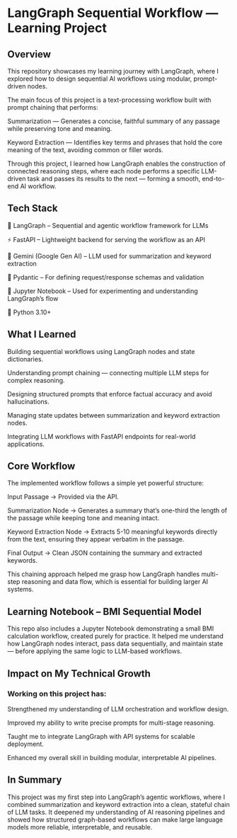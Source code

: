 # LangGraph Sequential Workflow — Learning Project
## Overview

This repository showcases my learning journey with LangGraph, where I explored how to design sequential AI workflows using modular, prompt-driven nodes.

The main focus of this project is a text-processing workflow built with prompt chaining that performs:

Summarization — Generates a concise, faithful summary of any passage while preserving tone and meaning.

Keyword Extraction — Identifies key terms and phrases that hold the core meaning of the text, avoiding common or filler words.

Through this project, I learned how LangGraph enables the construction of connected reasoning steps, where each node performs a specific LLM-driven task and passes its results to the next — forming a smooth, end-to-end AI workflow.

## Tech Stack

🧩 LangGraph – Sequential and agentic workflow framework for LLMs

⚡ FastAPI – Lightweight backend for serving the workflow as an API

🧠 Gemini (Google Gen AI) – LLM used for summarization and keyword extraction

🧾 Pydantic – For defining request/response schemas and validation

🧪 Jupyter Notebook – Used for experimenting and understanding LangGraph’s flow

🐍 Python 3.10+

## What I Learned

Building sequential workflows using LangGraph nodes and state dictionaries.

Understanding prompt chaining — connecting multiple LLM steps for complex reasoning.

Designing structured prompts that enforce factual accuracy and avoid hallucinations.

Managing state updates between summarization and keyword extraction nodes.

Integrating LLM workflows with FastAPI endpoints for real-world applications.

## Core Workflow

The implemented workflow follows a simple yet powerful structure:

Input Passage → Provided via the API.

Summarization Node → Generates a summary that’s one-third the length of the passage while keeping tone and meaning intact.

Keyword Extraction Node → Extracts 5-10 meaningful keywords directly from the text, ensuring they appear verbatim in the passage.

Final Output → Clean JSON containing the summary and extracted keywords.

This chaining approach helped me grasp how LangGraph handles multi-step reasoning and data flow, which is essential for building larger AI systems.

## Learning Notebook – BMI Sequential Model

This repo also includes a Jupyter Notebook demonstrating a small BMI calculation workflow, created purely for practice.
It helped me understand how LangGraph nodes interact, pass data sequentially, and maintain state — before applying the same logic to LLM-based workflows.

## Impact on My Technical Growth

### Working on this project has:

Strengthened my understanding of LLM orchestration and workflow design.

Improved my ability to write precise prompts for multi-stage reasoning.

Taught me to integrate LangGraph with API systems for scalable deployment.

Enhanced my overall skill in building modular, interpretable AI pipelines.


## In Summary

This project was my first step into LangGraph’s agentic workflows, where I combined summarization and keyword extraction into a clean, stateful chain of LLM tasks.
It deepened my understanding of AI reasoning pipelines and showed how structured graph-based workflows can make large language models more reliable, interpretable, and reusable.